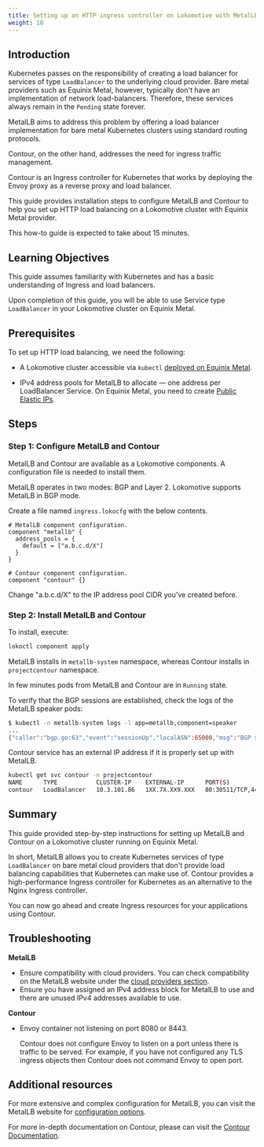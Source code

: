 ```yaml
---
title: Setting up an HTTP ingress controller on Lokomotive with MetalLB and Contour on Equinix Metal
weight: 10
---
```


## Introduction

Kubernetes passes on the responsibility of creating a load balancer for services of type `LoadBalancer`
to the underlying cloud provider. Bare metal providers such as Equinix Metal, however, typically don't have an implementation
of network load-balancers. Therefore, these services always remain in the `Pending` state forever.

MetalLB aims to address this problem by offering a load balancer implementation for bare metal Kubernetes
clusters using standard routing protocols.

Contour, on the other hand, addresses the need for ingress traffic management.

Contour is an Ingress controller for Kubernetes that works by deploying the Envoy proxy as a reverse proxy and load balancer.

This guide provides installation steps to configure MetalLB and Contour to help you set up HTTP load balancing
on a Lokomotive cluster with Equinix Metal provider.

This how-to guide is expected to take about 15 minutes.

## Learning Objectives

This guide assumes familiarity with Kubernetes and has a basic understanding of Ingress and load balancers.

Upon completion of this guide, you will be able to use Service type `LoadBalancer` in your Lokomotive cluster on Equinix Metal.

## Prerequisites

To set up HTTP load balancing, we need the following:

* A Lokomotive cluster accessible via `kubectl` [deployed on Equinix Metal](../quickstarts/packet.md).

* IPv4 address pools for MetalLB to allocate — one address per LoadBalancer Service. On Equinix Metal, you need to create [Public Elastic IPs](https://support.packet.com/kb/articles/elastic-ips).

## Steps

### Step 1: Configure MetalLB and Contour

MetalLB and Contour are available as a Lokomotive components. A configuration file is needed to install them.

MetalLB operates in two modes: BGP and Layer 2. Lokomotive supports MetalLB in BGP mode.

Create a file named `ingress.lokocfg` with the below contents.

```hcl
# MetalLB component configuration.
component "metallb" {
  address_pools = {
    default = ["a.b.c.d/X"]
  }
}

# Contour component configuration.
component "contour" {}
```

Change "a.b.c.d/X" to the IP address pool CIDR you've created before.

### Step 2: Install MetalLB and Contour

To install, execute:

```bash
lokoctl component apply
```

MetalLB installs in `metallb-system` namespace, whereas Contour installs in `projectcontour` namespace.

In few minutes pods from MetalLB and Contour are in `Running` state.

To verify that the BGP sessions are established, check the logs of the MetalLB speaker pods:

```bash
$ kubectl -n metallb-system logs -l app=metallb,component=speaker
...
{"caller":"bgp.go:63","event":"sessionUp","localASN":65000,"msg":"BGP session established","peer":"10.88.72.128:179","peerASN":65530,"ts":"2019-09-17T13:10:43.194650355Z"}
```

Contour service has an external IP address if it is properly set up with MetalLB.

```bash
kubectl get svc contour -n projectcontour
NAME      TYPE           CLUSTER-IP    EXTERNAL-IP      PORT(S)                      AGE
contour   LoadBalancer   10.3.101.86   1XX.7X.XX9.XXX   80:30511/TCP,443:32317/TCP   5m
```

## Summary

This guide provided step-by-step instructions for setting up MetalLB and Contour on a Lokomotive cluster running on Equinix Metal.

In short, MetalLB allows you to create Kubernetes services of type `LoadBalancer` on bare metal cloud providers
that don't provide load balancing capabilities that Kubernetes can make use of.
Contour provides a high-performance Ingress controller for Kubernetes as an alternative to the Nginx Ingress controller.

You can now go ahead and create Ingress resources for your applications using Contour.

## Troubleshooting

**MetalLB**

* Ensure compatibility with cloud providers. You can check compatibility on the MetalLB website under
the [cloud providers section](https://metallb.universe.tf/installation/clouds/).
* Ensure you have assigned an IPv4 address block for MetalLB to use and there are unused IPv4 addresses available to use.

**Contour**

* Envoy container not listening on port 8080 or 8443.

  Contour does not configure Envoy to listen on a port unless there is traffic to be served. For example,
  if you have not configured any TLS ingress objects then Contour does not command Envoy to open port.

## Additional resources

For more extensive and complex configuration for MetalLB, you can visit the MetalLB website for
[configuration options](https://metallb.universe.tf/configuration/).

For more in-depth documentation on Contour, please can visit the [Contour Documentation](https://projectcontour.io/docs/v1.1.0/).
